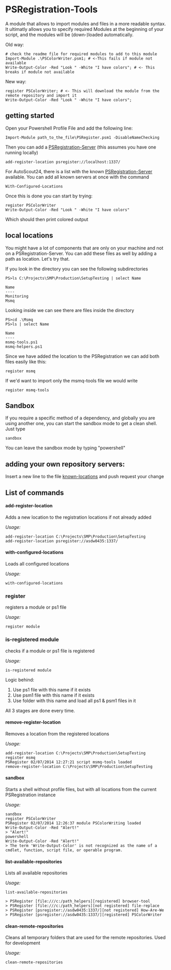 PSRegistration-Tools
====================

A module that allows to import modules and files in a more readable syntax. It ultimatly allows you to specify required Modules at the beginning of your script, and the modules will be (down-)loaded automatically. 

Old way: 

    # check the readme file for required modules to add to this module
    Import-Module .\PSColorWriter.psm1; # <-This fails if module not available
    Write-Output-Color -Red "Look " -White "I have colors"; # <- This breaks if module not available
    
New way:

    register PSColorWriter; # <- This will download the module from the remote repository and import it
    Write-Output-Color -Red "Look " -White "I have colors";
    

## getting started

Open your Powershell Profile File and add the following line: 

    Import-Module path_to_the_file\PSRegister.psm1 -DisableNameChecking

Then you can add a [PSRegistration-Server](https://github.as24.local/mkainer/PSRegistration-Server) (this assumes you have one running locally)

    add-register-location psregister://localhost:1337/
    
For AutoScout24, there is a list with the known [PSRegistration-Server](https://github.as24.local/mkainer/PSRegistration-Server) available. You can add all known servers at once with the command

    With-Configured-Locations
    
Once this is done you can start by trying: 

    register PSColorWriter
    Write-Output-Color -Red "Look " -White "I have colors"

Which should then print colored output

## local locations

You might have a lot of components that are only on your machine and not on a PSRegistration-Server. You can add these files as well by adding a path as location. 
Let's try that.

If you look in the directory you can see the following subdirectories

    PS>ls C:\Projects\SMP\Production\SetupTesting | select Name
    
    Name
    ----
    Monitoring
    Msmq
    
Looking inside we can see there are files inside the directory

    PS>cd .\Msmq
    PS>ls | select Name
    
    Name
    ----
    msmq-tools.ps1
    msmq-helpers.ps1
    
Since we have added the location to the PSRegistration we can add both files easily like this: 

    register msmq
    
If we'd want to import only the msmq-tools file we would write

    register msmq-tools
    
## Sandbox

If you require a specific method of a dependency, and globally you are using another one, you can start the sandbox mode to get a clean shell. Just type

    sandbox

You can leave the sandbox mode by typing "powershell"    

## adding your own repository servers:

Insert a new line to the file [known-locations](https://github.as24.local/mkainer/PSRegistration/blob/master/known-locations) and push request your change

## List of commands

#### add-register-location

Adds a new location to the registration locations if not already added

*Usage:*

    add-register-location C:\Projects\SMP\Production\SetupTesting
    add-register-location psregister://asdw0435:1337/
    
#### with-configured-locations

Loads all configured locations 

*Usage:*

    with-configured-locations

### register

registers a module or ps1 file 

*Usage:* 

    register module
    
### is-registered module

checks if a module or ps1 file is registered

*Usage:* 

    is-registered module
    
Logic behind: 
  1. Use ps1 file with this name if it exists
  2. Use psm1 file with this name if it exists
  3. Use folder with this name and load all ps1 & psm1 files in it 

All 3 stages are done every time.

#### remove-register-location

Removes a location from the registered locations

*Usage:*

    add-register-location C:\Projects\SMP\Production\SetupTesting
    register msmq
    PSRegister 02/07/2014 12:27:21 script msmq-tools loaded
    remove-register-location C:\Projects\SMP\Production\SetupTesting

#### sandbox

Starts a shell without profile files, but with all locations from the current PSRegistration instance

*Usage:*

    sandbox
    register PSColorWriter
    PSRegister 02/07/2014 12:26:37 module PSColorWriting loaded
    Write-Output-Color -Red "Alert!"
    > "Alert!"
    powershell
    Write-Output-Color -Red "Alert!"
    > The term 'Write-Output-Color' is not recognized as the name of a cmdlet, function, script file, or operable program.
    
#### list-available-repositories

Lists all available repositories 

*Usage:*

    list-available-repositories
    
    > PSRegister [file:///c:/path_helpers][registered] browser-tool
    > PSRegister [file:///c:/path_helpers][not registered] file-replace
    > PSRegister [psregister://asdw0435:1337/][not registered] How-Are-We
    > PSRegister [psregister://asdw0435:1337/][registered] PSColorWriter
    
#### clean-remote-repositories

Cleans all temporary folders that are used for the remote repositories. Used for development

*Usage:*

    clean-remote-repositories
